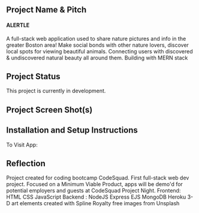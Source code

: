 ## Project Name & Pitch

#### ALERTLE

A full-stack web application used to share nature pictures and info in the greater Boston area! Make social bonds with other nature lovers, discover local spots for viewing beautiful animals. Connecting users with discovered & undiscovered natural beauty all around them. Building with MERN stack

## Project Status

This project is currently in development.

## Project Screen Shot(s)

## Installation and Setup Instructions

To Visit App:

## Reflection

Project created for coding bootcamp CodeSquad. First full-stack web dev project. Focused on a Minimum Viable Product, apps will be demo'd for potential employers and guests at CodeSquad Project Night.
Frontend: HTML CSS JavaScript
Backend : NodeJS Express EJS MongoDB Heroku
3-D art elements created with Spline
Royalty free images from Unsplash

